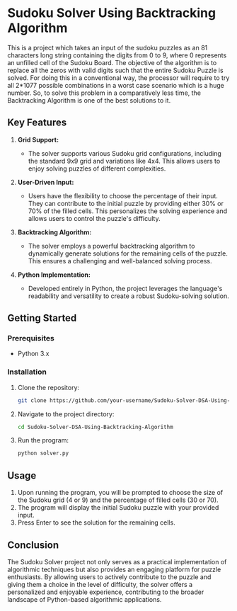 # Sudoku Solver Using Backtracking Algorithm

This is a project which takes an input of the sudoku puzzles as an 81 characters long string containing the digits from 0 to 9, where 0 represents an unfilled cell of the Sudoku Board. The objective of the algorithm is to replace all the zeros with valid digits such that the entire Sudoku Puzzle is solved. For doing this in a conventional way, the processor will require to try all 2*1077 possible combinations in a worst case scenario which is a huge number. So, to solve this problem in a comparatively less time, the Backtracking Algorithm is one of the best solutions to it.

## Key Features

1. **Grid Support:**
   - The solver supports various Sudoku grid configurations, including the standard 9x9 grid and variations like 4x4. This allows users to enjoy solving puzzles of different complexities.

2. **User-Driven Input:**
   - Users have the flexibility to choose the percentage of their input. They can contribute to the initial puzzle by providing either 30% or 70% of the filled cells. This personalizes the solving experience and allows users to control the puzzle's difficulty.

3. **Backtracking Algorithm:**
   - The solver employs a powerful backtracking algorithm to dynamically generate solutions for the remaining cells of the puzzle. This ensures a challenging and well-balanced solving process.

4. **Python Implementation:**
   - Developed entirely in Python, the project leverages the language's readability and versatility to create a robust Sudoku-solving solution.

## Getting Started

### Prerequisites

- Python 3.x

### Installation

1. Clone the repository:

   ```bash
   git clone https://github.com/your-username/Sudoku-Solver-DSA-Using-Backtracking-Algorithm.git
   ```

2. Navigate to the project directory:

   ```bash
   cd Sudoku-Solver-DSA-Using-Backtracking-Algorithm
   ```

3. Run the program:

   ```bash
   python solver.py
   ```

## Usage

1. Upon running the program, you will be prompted to choose the size of the Sudoku grid (4 or 9) and the percentage of filled cells (30 or 70).
2. The program will display the initial Sudoku puzzle with your provided input.
3. Press Enter to see the solution for the remaining cells.

## Conclusion

The Sudoku Solver project not only serves as a practical implementation of algorithmic techniques but also provides an engaging platform for puzzle enthusiasts. By allowing users to actively contribute to the puzzle and giving them a choice in the level of difficulty, the solver offers a personalized and enjoyable experience, contributing to the broader landscape of Python-based algorithmic applications.
